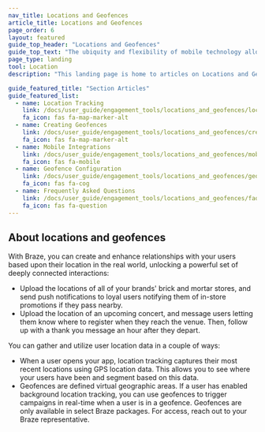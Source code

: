```yaml
---
nav_title: Locations and Geofences
article_title: Locations and Geofences
page_order: 6
layout: featured
guide_top_header: "Locations and Geofences"
guide_top_text: "The ubiquity and flexibility of mobile technology allows marketers, product managers, and growth teams to reach their users everywhere, blurring the lines between digital and real-world experiences. Refer to the articles in this section to learn more about location tracking, creating geofences, mobile integrations, and more. <br><br>**Geofences are only available in select Braze packages. Reach out to your Braze customer success manager to get started.**"
page_type: landing
tool: Location
description: "This landing page is home to articles on Locations and Geofences. Here you can find resources on location tracking, creating geofences, mobile integrations, and more."

guide_featured_title: "Section Articles"
guide_featured_list:
  - name: Location Tracking
    link: /docs/user_guide/engagement_tools/locations_and_geofences/location_tracking
    fa_icon: fas fa-map-marker-alt
  - name: Creating Geofences
    link: /docs/user_guide/engagement_tools/locations_and_geofences/creating_geofences/
    fa_icon: fas fa-map-marker-alt
  - name: Mobile Integrations
    link: /docs/user_guide/engagement_tools/locations_and_geofences/mobile_integrations/
    fa_icon: fas fa-mobile
  - name: Geofence Configuration
    link: /docs/user_guide/engagement_tools/locations_and_geofences/geofence_configuration/
    fa_icon: fas fa-cog
  - name: Frequently Asked Questions
    link: /docs/user_guide/engagement_tools/locations_and_geofences/faqs/
    fa_icon: fas fa-question
---
```


## About locations and geofences

With Braze, you can create and enhance relationships with your users based upon their location in the real world, unlocking a powerful set of deeply connected interactions:

- Upload the locations of all of your brands' brick and mortar stores, and send push notifications to loyal users notifying them of in-store promotions if they pass nearby. 
- Upload the location of an upcoming concert, and message users letting them know where to register when they reach the venue. Then, follow up with a thank you message an hour after they depart.

You can gather and utilize user location data in a couple of ways:

- When a user opens your app, location tracking captures their most recent locations using GPS location data. This allows you to see where your users have been and segment based on this data.
- Geofences are defined virtual geographic areas. If a user has enabled background location tracking, you can use geofences to trigger campaigns in real-time when a user is in a geofence. Geofences are only available in select Braze packages. For access, reach out to your Braze representative.
<br><br><br>